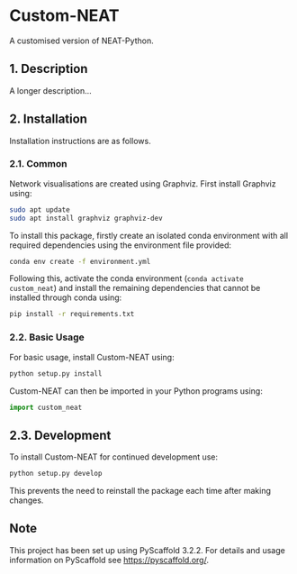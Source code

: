 # Custom-NEAT

A customised version of NEAT-Python.

## 1. Description

A longer description...

## 2. Installation

Installation instructions are as follows.

### 2.1. Common

Network visualisations are created using Graphviz. First install Graphviz
using:

```bash
sudo apt update
sudo apt install graphviz graphviz-dev
```

To install this package, firstly create an isolated conda environment with all
required dependencies using the environment file provided:

```bash
conda env create -f environment.yml
```

Following this, activate the conda environment (`conda activate custom_neat`)
and install the remaining dependencies that cannot be installed through conda
using:

```bash
pip install -r requirements.txt
```

### 2.2. Basic Usage

For basic usage, install Custom-NEAT using:

```bash
python setup.py install
```

Custom-NEAT can then be imported in your Python programs using:

```python
import custom_neat
```

## 2.3. Development

To install Custom-NEAT for continued development use:

```bash
python setup.py develop
```

This prevents the need to reinstall the package each time after making changes.

## Note

This project has been set up using PyScaffold 3.2.2. For details and usage
information on PyScaffold see https://pyscaffold.org/.
